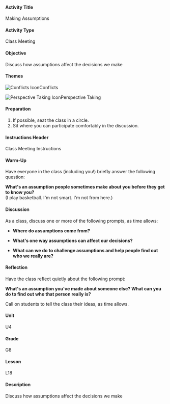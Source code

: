 #### Activity Title
Making Assumptions
#### Activity Type
Class Meeting
#### Objective
Discuss how assumptions affect the decisions we make
#### Themes
![Conflicts Icon](http://v5cmservice.secondstep.org/MS3TP_IMAGES/SKILLS/SKILLS_SMALL_IMAGES/conflicts-sm.png)Conflicts
 
![Perspective Taking Icon](http://v5cmservice.secondstep.org/MS3TP_IMAGES/SKILLS/SKILLS_SMALL_IMAGES/perspective-taking-sm.png)Perspective Taking
 

#### Preparation
1. If possible, seat the class in a circle.
2. Sit where you can participate comfortably in the discussion.

#### Instructions Header
Class Meeting Instructions
#### Warm-Up
Have everyone in the class (including you!) briefly answer the following question: 

**What's an assumption people sometimes make about you before they get to know you?**<br/>
            (I play basketball. I'm not smart. I'm not from here.)
#### Discussion
As a class, discuss one or more of the following prompts, as time allows:


-  **Where do assumptions come from?**

-  **What's one way assumptions can affect our decisions?**

-  **What can we do to challenge assumptions and help people find out who we really are?**
#### Reflection
Have the class reflect quietly about the following prompt:

**What's an assumption you've made about someone else? What can you do to find out who that person really is?**

Call on students to tell the class their ideas, as time allows.
#### Unit
U4
#### Grade
G8
#### Lesson
L18
#### Description
Discuss how assumptions affect the decisions we make
